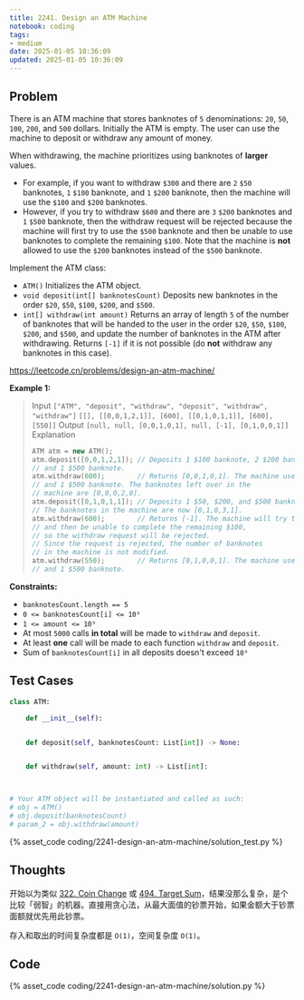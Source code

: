 ```yaml
---
title: 2241. Design an ATM Machine
notebook: coding
tags:
- medium
date: 2025-01-05 10:36:09
updated: 2025-01-05 10:36:09
---
```

## Problem

There is an ATM machine that stores banknotes of `5` denominations: `20`, `50`, `100`, `200`, and `500` dollars. Initially the ATM is empty. The user can use the machine to deposit or withdraw any amount of money.

When withdrawing, the machine prioritizes using banknotes of **larger** values.

- For example, if you want to withdraw `$300` and there are `2` `$50` banknotes, `1` `$100` banknote, and `1` `$200` banknote, then the machine will use the `$100` and `$200` banknotes.
- However, if you try to withdraw `$600` and there are `3` `$200` banknotes and `1` `$500` banknote, then the withdraw request will be rejected because the machine will first try to use the `$500` banknote and then be unable to use banknotes to complete the remaining `$100`. Note that the machine is **not** allowed to use the `$200` banknotes instead of the `$500` banknote.

Implement the ATM class:

- `ATM()` Initializes the ATM object.
- `void deposit(int[] banknotesCount)` Deposits new banknotes in the order `$20`, `$50`, `$100`, `$200`, and `$500`.
- `int[] withdraw(int amount)` Returns an array of length `5` of the number of banknotes that will be handed to the user in the order `$20`, `$50`, `$100`, `$200`, and `$500`, and update the number of banknotes in the ATM after withdrawing. Returns `[-1]` if it is not possible (do **not** withdraw any banknotes in this case).

<https://leetcode.cn/problems/design-an-atm-machine/>

**Example 1:**

> Input
> `["ATM", "deposit", "withdraw", "deposit", "withdraw", "withdraw"]`
> `[[], [[0,0,1,2,1]], [600], [[0,1,0,1,1]], [600], [550]]`
> Output
> `[null, null, [0,0,1,0,1], null, [-1], [0,1,0,0,1]]`
> Explanation
>
> ``` c++
> ATM atm = new ATM();
> atm.deposit([0,0,1,2,1]); // Deposits 1 $100 banknote, 2 $200 banknotes,
> // and 1 $500 banknote.
> atm.withdraw(600);        // Returns [0,0,1,0,1]. The machine uses 1 $100 banknote
> // and 1 $500 banknote. The banknotes left over in the
> // machine are [0,0,0,2,0].
> atm.deposit([0,1,0,1,1]); // Deposits 1 $50, $200, and $500 banknote.
> // The banknotes in the machine are now [0,1,0,3,1].
> atm.withdraw(600);        // Returns [-1]. The machine will try to use a $500 banknote
> // and then be unable to complete the remaining $100,
> // so the withdraw request will be rejected.
> // Since the request is rejected, the number of banknotes
> // in the machine is not modified.
> atm.withdraw(550);        // Returns [0,1,0,0,1]. The machine uses 1 $50 banknote
> // and 1 $500 banknote.
> ```

**Constraints:**

- `banknotesCount.length == 5`
- `0 <= banknotesCount[i] <= 10⁹`
- `1 <= amount <= 10⁹`
- At most `5000` calls **in total** will be made to `withdraw` and `deposit`.
- At least **one** call will be made to each function `withdraw` and `deposit`.
- Sum of `banknotesCount[i]` in all deposits doesn't exceed `10⁹`

## Test Cases

``` python
class ATM:

    def __init__(self):


    def deposit(self, banknotesCount: List[int]) -> None:


    def withdraw(self, amount: int) -> List[int]:



# Your ATM object will be instantiated and called as such:
# obj = ATM()
# obj.deposit(banknotesCount)
# param_2 = obj.withdraw(amount)
```

{% asset_code coding/2241-design-an-atm-machine/solution_test.py %}

## Thoughts

开始以为类似 [322. Coin Change](322-coin-change) 或 [494. Target Sum](494-target-sum)，结果没那么复杂，是个比较「弱智」的机器。直接用贪心法，从最大面值的钞票开始，如果金额大于钞票面额就优先用此钞票。

存入和取出的时间复杂度都是 `O(1)`，空间复杂度 `O(1)`。

## Code

{% asset_code coding/2241-design-an-atm-machine/solution.py %}
